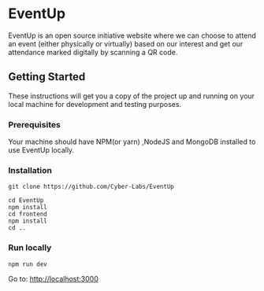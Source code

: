 # EventUp

EventUp is an open source initiative website where we can choose to attend an event (either physically or virtually) based on our interest and get our attendance marked digitally by scanning a QR code.

## Getting Started

These instructions will get you a copy of the project up and running on your local machine for development and testing purposes.

### Prerequisites

Your machine should have NPM(or yarn) ,NodeJS and MongoDB installed to use EventUp locally.

### Installation

```
git clone https://github.com/Cyber-Labs/EventUp
```

```
cd EventUp
npm install
cd frontend
npm install
cd ..
```

### Run locally

```
npm run dev
```
Go to: [http://localhost:3000](http://localhost:3000)